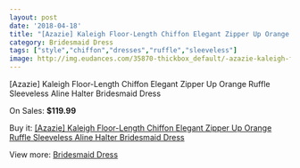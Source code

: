 ```yaml
---
layout: post
date: '2018-04-18'
title: "[Azazie] Kaleigh Floor-Length Chiffon Elegant Zipper Up Orange Ruffle Sleeveless Aline Halter Bridesmaid Dress"
category: Bridesmaid Dress
tags: ["style","chiffon","dresses","ruffle","sleeveless"]
image: http://img.eudances.com/35870-thickbox_default/-azazie-kaleigh-floor-length-chiffon-elegant-zipper-up-orange-ruffle-sleeveless-aline-halter-bridesmaid-dress.jpg
---
```

[Azazie] Kaleigh Floor-Length Chiffon Elegant Zipper Up Orange Ruffle Sleeveless Aline Halter Bridesmaid Dress

On Sales: **$119.99**
<a href="https://www.eudances.com/en/bridesmaid-dress/10729--azazie-kaleigh-floor-length-chiffon-elegant-zipper-up-orange-ruffle-sleeveless-aline-halter-bridesmaid-dress.html"><amp-img layout="responsive" width="600" height="600" src="//img.eudances.com/35870-thickbox_default/-azazie-kaleigh-floor-length-chiffon-elegant-zipper-up-orange-ruffle-sleeveless-aline-halter-bridesmaid-dress.jpg" alt="[Azazie] Kaleigh Floor-Length Chiffon Elegant Zipper Up Orange Ruffle Sleeveless Aline Halter Bridesmaid Dress 0" /></a>
<a href="https://www.eudances.com/en/bridesmaid-dress/10729--azazie-kaleigh-floor-length-chiffon-elegant-zipper-up-orange-ruffle-sleeveless-aline-halter-bridesmaid-dress.html"><amp-img layout="responsive" width="600" height="600" src="//img.eudances.com/35876-thickbox_default/-azazie-kaleigh-floor-length-chiffon-elegant-zipper-up-orange-ruffle-sleeveless-aline-halter-bridesmaid-dress.jpg" alt="[Azazie] Kaleigh Floor-Length Chiffon Elegant Zipper Up Orange Ruffle Sleeveless Aline Halter Bridesmaid Dress 1" /></a>
<a href="https://www.eudances.com/en/bridesmaid-dress/10729--azazie-kaleigh-floor-length-chiffon-elegant-zipper-up-orange-ruffle-sleeveless-aline-halter-bridesmaid-dress.html"><amp-img layout="responsive" width="600" height="600" src="//img.eudances.com/35875-thickbox_default/-azazie-kaleigh-floor-length-chiffon-elegant-zipper-up-orange-ruffle-sleeveless-aline-halter-bridesmaid-dress.jpg" alt="[Azazie] Kaleigh Floor-Length Chiffon Elegant Zipper Up Orange Ruffle Sleeveless Aline Halter Bridesmaid Dress 2" /></a>
<a href="https://www.eudances.com/en/bridesmaid-dress/10729--azazie-kaleigh-floor-length-chiffon-elegant-zipper-up-orange-ruffle-sleeveless-aline-halter-bridesmaid-dress.html"><amp-img layout="responsive" width="600" height="600" src="//img.eudances.com/35874-thickbox_default/-azazie-kaleigh-floor-length-chiffon-elegant-zipper-up-orange-ruffle-sleeveless-aline-halter-bridesmaid-dress.jpg" alt="[Azazie] Kaleigh Floor-Length Chiffon Elegant Zipper Up Orange Ruffle Sleeveless Aline Halter Bridesmaid Dress 3" /></a>
<a href="https://www.eudances.com/en/bridesmaid-dress/10729--azazie-kaleigh-floor-length-chiffon-elegant-zipper-up-orange-ruffle-sleeveless-aline-halter-bridesmaid-dress.html"><amp-img layout="responsive" width="600" height="600" src="//img.eudances.com/35873-thickbox_default/-azazie-kaleigh-floor-length-chiffon-elegant-zipper-up-orange-ruffle-sleeveless-aline-halter-bridesmaid-dress.jpg" alt="[Azazie] Kaleigh Floor-Length Chiffon Elegant Zipper Up Orange Ruffle Sleeveless Aline Halter Bridesmaid Dress 4" /></a>
<a href="https://www.eudances.com/en/bridesmaid-dress/10729--azazie-kaleigh-floor-length-chiffon-elegant-zipper-up-orange-ruffle-sleeveless-aline-halter-bridesmaid-dress.html"><amp-img layout="responsive" width="600" height="600" src="//img.eudances.com/35872-thickbox_default/-azazie-kaleigh-floor-length-chiffon-elegant-zipper-up-orange-ruffle-sleeveless-aline-halter-bridesmaid-dress.jpg" alt="[Azazie] Kaleigh Floor-Length Chiffon Elegant Zipper Up Orange Ruffle Sleeveless Aline Halter Bridesmaid Dress 5" /></a>
<a href="https://www.eudances.com/en/bridesmaid-dress/10729--azazie-kaleigh-floor-length-chiffon-elegant-zipper-up-orange-ruffle-sleeveless-aline-halter-bridesmaid-dress.html"><amp-img layout="responsive" width="600" height="600" src="//img.eudances.com/35871-thickbox_default/-azazie-kaleigh-floor-length-chiffon-elegant-zipper-up-orange-ruffle-sleeveless-aline-halter-bridesmaid-dress.jpg" alt="[Azazie] Kaleigh Floor-Length Chiffon Elegant Zipper Up Orange Ruffle Sleeveless Aline Halter Bridesmaid Dress 6" /></a>

Buy it: [[Azazie] Kaleigh Floor-Length Chiffon Elegant Zipper Up Orange Ruffle Sleeveless Aline Halter Bridesmaid Dress](https://www.eudances.com/en/bridesmaid-dress/10729--azazie-kaleigh-floor-length-chiffon-elegant-zipper-up-orange-ruffle-sleeveless-aline-halter-bridesmaid-dress.html "[Azazie] Kaleigh Floor-Length Chiffon Elegant Zipper Up Orange Ruffle Sleeveless Aline Halter Bridesmaid Dress")

View more: [Bridesmaid Dress](https://www.eudances.com/en/183-bridesmaid-dress "Bridesmaid Dress")